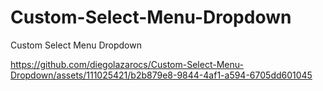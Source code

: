 # Custom-Select-Menu-Dropdown
Custom Select Menu Dropdown


https://github.com/diegolazarocs/Custom-Select-Menu-Dropdown/assets/111025421/b2b879e8-9844-4af1-a594-6705dd601045

